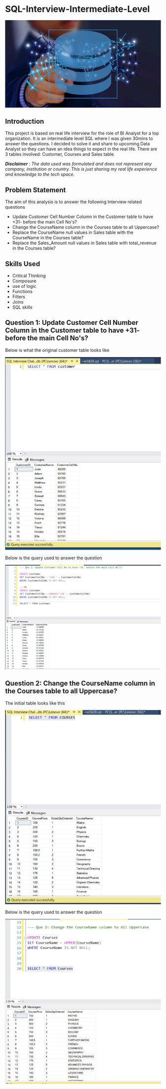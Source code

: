 # SQL-Interview-Intermediate-Level
![](SQL_Intro.jpg)

## Introduction
This project is based on real life interview for the role of BI Analyst for a top organization. It is an intermediate level SQL where I was given 30mins to answer the questions. I decided to solve it and share to upcoming Data Analyst so they can have an idea things to expect in the real life. There are 3 tables involved: Customer, Courses and Sales table.

**_Disclaimer_** : _The data used was formulated and does not represent any company, institution or country. This is just sharing my real life experience and knowledge to the tech space._

## Problem Statement 

The aim of this analysis is to answer the following Interview related questions

- Update Customer Cell Number Column in the Customer table to have +31- before the main Cell No's?
- Change the CourseName column in the Courses table to all Uppercase?
- Replace the CourseName null values in Sales table with the CourseName in the Courses table?
- Replace the Sales_Amount null values in Sales table with total_revenue in the Courses table?

## Skills Used
- Critical Thinking
- Composure
- use of logic
- Functions
- Filters
- Joins
- SQL skills


## Question 1: Update Customer Cell Number Column in the Customer table to have +31- before the main Cell No's?
Below is what the original customer table looks like

![](Customer_table.jpg)

Below is the query used to answer the question

![](Cell_no_update.jpg)


## Question 2: Change the CourseName column in the Courses table to all Uppercase?
The initial table looks like this

![](Courses_table.jpg)

Below is the query used to answer the question

![](Upper_CourseName.jpg)
